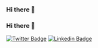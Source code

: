 ### Hi there 👋

### Hi there 👋

[![Twitter Badge](https://img.shields.io/badge/-@daniel0liveir4-1ca0f1?style=flat-square&labelColor=1ca0f1&logo=twitter&logoColor=white&link=https://twitter.com/daniel0liveir4)](https://twitter.com/daniel0liveir4)
[![Linkedin Badge](https://img.shields.io/badge/-Daniel%20Oliveira-blue?style=flat-square&logo=Linkedin&logoColor=white&link=https://www.linkedin.com/in/daniel0liver/)](https://www.linkedin.com/in/daniel0liver/)

<!--
**Daniel0liver/daniel0liver** is a ✨ _special_ ✨ repository because its `README.md` (this file) appears on your GitHub profile.

Here are some ideas to get you started:

- 🔭 I’m currently working on ...
- 🌱 I’m currently learning ...
- 👯 I’m looking to collaborate on ...
- 🤔 I’m looking for help with ...
- 💬 Ask me about ...
- 📫 How to reach me: ...
- 😄 Pronouns: ...
- ⚡ Fun fact: ...
-->

